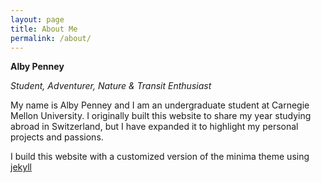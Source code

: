 ```yaml
---
layout: page
title: About Me
permalink: /about/
---
```

**Alby Penney**

*Student, Adventurer, Nature & Transit Enthusiast*

My name is Alby Penney and I am an undergraduate student at Carnegie Mellon University. I originally built this website to share my year studying abroad in Switzerland, but I have expanded it to highlight my personal projects and passions.

I build this website with a customized version of the minima theme using [jekyll](https://jekyllrb.com/)

